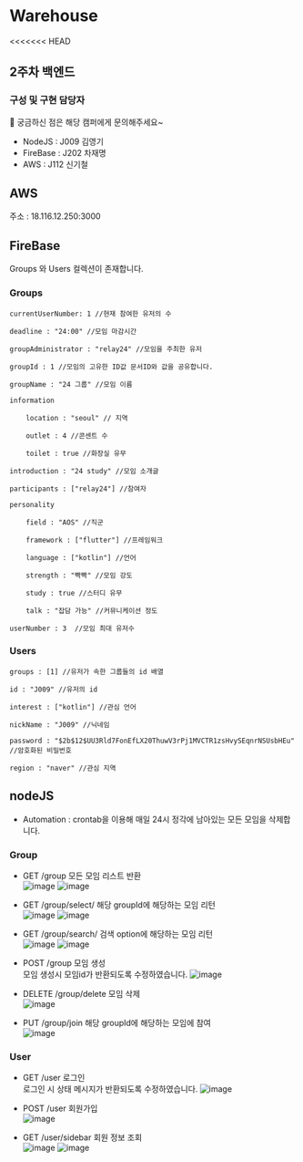 # Warehouse
<<<<<<< HEAD

## 2주차 백엔드

### 구성 및 구현 담당자

📍 궁금하신 점은 해당 캠퍼에게 문의해주세요~

- NodeJS : J009 김영기<br>
- FireBase : J202 차재명<br>
- AWS : J112 신기철<br>

## AWS

주소 : 18.116.12.250:3000

## FireBase

Groups 와 Users 컬렉션이 존재합니다.

### Groups

    currentUserNumber: 1 //현재 참여한 유저의 수

    deadline : "24:00" //모임 마감시간

    groupAdministrator : "relay24" //모임을 주최한 유저

    groupId : 1 //모임의 고유한 ID값 문서ID와 값을 공유합니다.

    groupName : "24 그룹" //모임 이름

    information

        location : "seoul" // 지역

        outlet : 4 //콘센트 수

        toilet : true //화장실 유무

    introduction : "24 study" //모임 소개글

    participants : ["relay24"] //참여자

    personality

        field : "AOS" //직군

        framework : ["flutter"] //프레임워크

        language : ["kotlin"] //언어

        strength : "빡빡" //모임 강도

        study : true //스터디 유무

        talk : "잡담 가능" //커뮤니케이션 정도

    userNumber : 3  //모임 최대 유저수

### Users

    groups : [1] //유저가 속한 그룹들의 id 배열

    id : "J009" //유저의 id

    interest : ["kotlin"] //관심 언어

    nickName : "J009" //닉네임

    password : "$2b$12$UU3Rld7FonEfLX20ThuwV3rPj1MVCTR1zsHvySEqnrNSUsbHEu" //암호화된 비밀번호

    region : "naver" //관심 지역

## nodeJS

- Automation : crontab을 이용해 매일 24시 정각에 남아있는 모든 모임을 삭제합니다.

### Group

- GET /group 모든 모임 리스트 반환<br>
  ![image](https://user-images.githubusercontent.com/38166372/127761496-dd82383a-1948-402f-8dad-a3ca2bc7f6b9.png)
  ![image](https://user-images.githubusercontent.com/38166372/127761506-6aee1e88-ff38-4809-b24e-96bf422ed52c.png)

- GET /group/select/ 해당 groupId에 해당하는 모임 리턴<br>
  ![image](https://user-images.githubusercontent.com/38166372/127761528-8e7efac9-7bca-46d0-b6fb-2195b25d6f4f.png)
  ![image](https://user-images.githubusercontent.com/38166372/127761535-8476ddd2-4359-4435-b073-c0340a63671c.png)
- GET /group/search/ 검색 option에 해당하는 모임 리턴<br>
  ![image](https://user-images.githubusercontent.com/38166372/127761555-95a34fd0-ea8d-4a3d-888f-0e39a4db4ee7.png)
  ![image](https://user-images.githubusercontent.com/38166372/127761563-778d5194-c2c4-4ac0-bebe-2abcb01b0629.png)

- POST /group 모임 생성<br>
  모임 생성시 모임id가 반환되도록 수정하였습니다.
  ![image](https://user-images.githubusercontent.com/38166372/127761519-3e3c6b5e-e684-4ed1-b01d-d2432e4bf8d1.png)

- DELETE /group/delete 모임 삭제<br>
  ![image](https://user-images.githubusercontent.com/38166372/127761547-aa942a87-0382-4a7e-8973-077139564cb1.png)
- PUT /group/join 해당 groupId에 해당하는 모임에 참여<br>
  ![image](https://user-images.githubusercontent.com/38166372/127761572-66f154ba-6094-4874-a24c-d5f005d80fe1.png)

### User

- GET /user 로그인<br>
  로그인 시 상태 메시지가 반환되도록 수정하였습니다.
  ![image](https://user-images.githubusercontent.com/38166372/127761485-b6fd8474-0842-493e-b7d7-e6b07f57d8ca.png)
- POST /user 회원가입<br>
  ![image](https://user-images.githubusercontent.com/38166372/127761456-c637c960-3515-4384-9ff5-51112e7d0f9a.png)

- GET /user/sidebar 회원 정보 조회<br>
  ![image](https://user-images.githubusercontent.com/38166372/127761585-74e513be-2016-468c-bbb2-4c011c88083a.png)
  ![image](https://user-images.githubusercontent.com/38166372/127761590-983f8705-06fe-446e-b187-0f9d45dd6e99.png)
